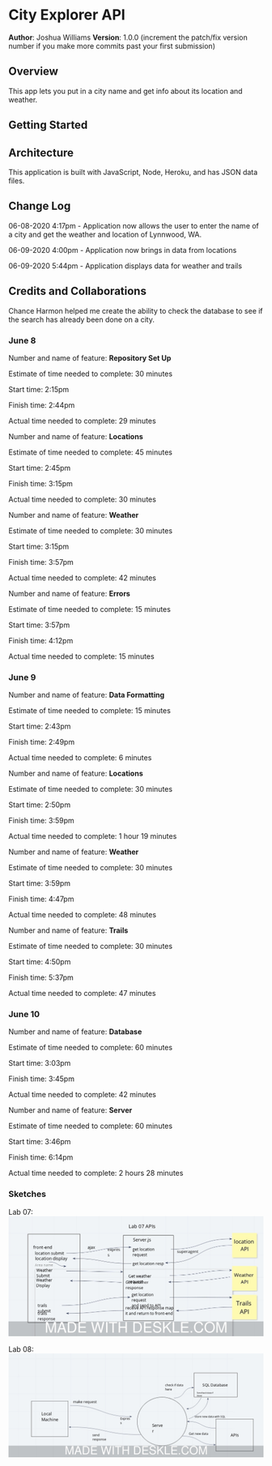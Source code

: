 # City Explorer API

**Author**: Joshua Williams
**Version**: 1.0.0 (increment the patch/fix version number if you make more commits past your first submission)

## Overview
This app lets you put in a city name and get info about its location and weather.

## Getting Started
<!-- What are the steps that a user must take in order to build this app on their own machine and get it running? -->

## Architecture
This application is built with JavaScript, Node, Heroku, and has JSON data files. 

## Change Log
06-08-2020 4:17pm - Application now allows the user to enter the name of a city and get the weather and location of Lynnwood, WA.

06-09-2020 4:00pm - Application now brings in data from locations

06-09-2020 5:44pm - Application displays data for weather and trails


## Credits and Collaborations

Chance Harmon helped me create the ability to check the database to see if the search has already been done on a city.

### June 8

Number and name of feature: __Repository Set Up__

Estimate of time needed to complete: 30 minutes

Start time: 2:15pm

Finish time: 2:44pm

Actual time needed to complete: 29 minutes


Number and name of feature: __Locations__

Estimate of time needed to complete: 45 minutes

Start time: 2:45pm

Finish time: 3:15pm

Actual time needed to complete: 30 minutes


Number and name of feature: __Weather__

Estimate of time needed to complete: 30 minutes

Start time: 3:15pm

Finish time: 3:57pm

Actual time needed to complete: 42 minutes


Number and name of feature: __Errors__

Estimate of time needed to complete: 15 minutes

Start time: 3:57pm

Finish time: 4:12pm 

Actual time needed to complete: 15 minutes 


### June 9

Number and name of feature: __Data Formatting__

Estimate of time needed to complete: 15 minutes

Start time: 2:43pm

Finish time: 2:49pm

Actual time needed to complete: 6 minutes


Number and name of feature: __Locations__

Estimate of time needed to complete: 30 minutes

Start time: 2:50pm

Finish time: 3:59pm

Actual time needed to complete: 1 hour 19 minutes


Number and name of feature: __Weather__

Estimate of time needed to complete: 30 minutes

Start time: 3:59pm

Finish time: 4:47pm

Actual time needed to complete: 48 minutes


Number and name of feature: __Trails__

Estimate of time needed to complete: 30 minutes

Start time: 4:50pm

Finish time: 5:37pm

Actual time needed to complete: 47 minutes

### June 10

Number and name of feature: __Database__

Estimate of time needed to complete: 60 minutes

Start time: 3:03pm

Finish time: 3:45pm

Actual time needed to complete: 42 minutes

Number and name of feature: __Server__

Estimate of time needed to complete: 60 minutes

Start time: 3:46pm

Finish time: 6:14pm

Actual time needed to complete: 2 hours 28 minutes

### Sketches
Lab 07:
![](./images/lab07sketch.jpeg)

Lab 08:
![](./images/lab08sketch.jpeg)
